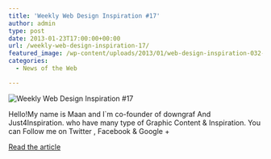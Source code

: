 ```yaml
---
title: 'Weekly Web Design Inspiration #17'
author: admin
type: post
date: 2013-01-23T17:00:00+00:00
url: /weekly-web-design-inspiration-17/
featured_image: /wp-content/uploads/2013/01/web-design-inspiration-032-620x510.jpg
categories:
  - News of the Web

---
```

<img alt="Weekly Web Design Inspiration #17" src="https://i2.wp.com/www.downgraf.com/wp-content/uploads/2013/01/web-design-inspiration-032.jpg?w=700" data-recalc-dims="1" />

Hello!My name is Maan and I\`m co-founder of downgraf And Just4Inspiration. who have many type of Graphic Content & Inspiration. You can Follow me on Twitter , Facebook & Google +

<a title="Weekly Web Design Inspiration #17" href="http://www.downgraf.com/inspiration/weekly-web-design-inspiration-17/" target="_blank">Read the article</a>